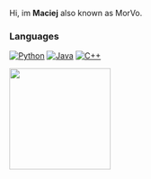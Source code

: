 Hi, im **Maciej** also known as MorVo.

### Languages
[![Python](https://img.shields.io/badge/python-black?style=for-the-badge&logo=python)](https://github.com/morvo1)
[![Java](https://img.shields.io/badge/java-black?style=for-the-badge&logo=openjdk)](https://github.com/morvo1)
[![C++](https://img.shields.io/badge/c++-black?style=for-the-badge&logo=cplusplus)](https://github.com/morvo1)

<img height="180em" src="https://github-readme-stats.vercel.app/api?username=MorVo1&show_icons=true&hide_border=true&&count_private=true&include_all_commits=true" />

<!---
MorVo1/MorVo1 is a ✨ special ✨ repository because its `README.md` (this file) appears on your GitHub profile.
You can click the Preview link to take a look at your changes.
--->
